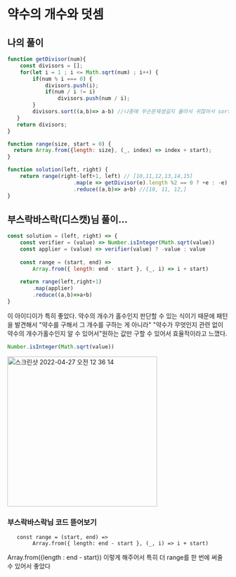 # 약수의 개수와 덧셈
## 나의 풀이
```javascript
function getDivisor(num){
    const divisors = [];
    for(let i = 1 ; i <= Math.sqrt(num) ; i++) {
        if(num % i === 0) {
            divisors.push(i);
            if(num / i != i) 
                divisors.push(num / i);
        }
        divisors.sort((a,b)=> a-b) //나중에 무슨문제생길지 몰라서 귀찮아서 sort해줌
   }
   return divisors;
}

function range(size, start = 0) {
  return Array.from({length: size}, (_, index) => index + start);
}

function solution(left, right) {
    return range(right-left+1, left) // [10,11,12,13,14,15]
					 .map(e => getDivisor(e).length %2 == 0 ? +e : -e) //[[1,2,5,10],[1,11]....]
					 .reduce((a,b)=> a+b) //[10, 11, 12,]
}
```

## 부스락바스락(디스캣)님 풀이...
```js
const solution = (left, right) => {
    const verifier = (value) => Number.isInteger(Math.sqrt(value))
    const applier = (value) => verifier(value) ? -value : value
    
    const range = (start, end) => 
        Array.from({ length: end - start }, (_, i) => i + start)
    
    return range(left,right+1)
        .map(applier)
        .reduce((a,b)=>a+b)
}
```

이 아이디이가 특히 좋았다. 약수의 개수가 홀수인지 판단할 수 있는 식이기 때문에 패턴을 발견해서 "약수를 구해서 그 개수를 구하는 게 아니라" "약수가 무엇인지 관련 없이 약수의 개수가홀수인지 알 수 있어서"원하는 값만 구할 수 있어서 효율적이라고 느꼈다.
```js
Number.isInteger(Math.sqrt(value))
```

<img width="341" alt="스크린샷 2022-04-27 오전 12 36 14" src="https://user-images.githubusercontent.com/91370858/165339788-3e951b0e-12d9-4783-ae5f-547d50ddd680.png">


### 부스락바스락님 코드 뜯어보기
```
   const range = (start, end) => 
        Array.from({ length: end - start }, (_, i) => i + start)

```
Array.from({length : end - start})
이렇게 해주어서 특히 더 range를 한 번에 써줄 수 있어서 좋았다
